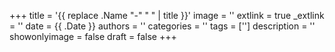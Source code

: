 +++
title = '{{ replace .Name "-" " " | title }}'
image = ''
extlink = true
_extlink = ''
date = {{ .Date }}
authors = ''
categories = ''
tags = ['']
description = ''
showonlyimage = false
draft = false
+++

